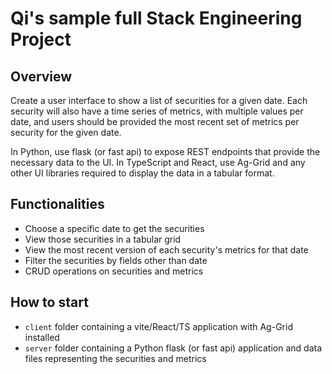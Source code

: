 # Qi's sample full Stack Engineering Project

## Overview
Create a user interface to show a list of securities for a given date. Each security will also have a time series of metrics, with multiple values per date, and users should be provided the most recent set of metrics per security for the given date.

In Python, use flask (or fast api) to expose REST endpoints that provide the necessary data to the UI.
In TypeScript and React, use Ag-Grid and any other UI libraries required to display the data in a tabular format.

## Functionalities

* Choose a specific date to get the securities
* View those securities in a tabular grid
* View the most recent version of each security's metrics for that date
* Filter the securities by fields other than date
* CRUD operations on securities and metrics

## How to start
* `client` folder containing a vite/React/TS application with Ag-Grid installed
* `server` folder containing a Python flask (or fast api) application and data files representing the securities and metrics
